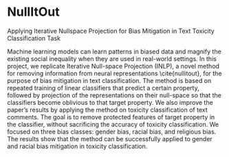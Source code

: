 # NullItOut
Applying Iterative Nullspace Projection for Bias Mitigation in Text Toxicity Classification Task

Machine learning models can learn patterns in biased data and magnify the existing social inequality when they are used in real-world settings. In this project, we replicate Iterative Null-space Projection (INLP), a novel method for removing information from neural representations \cite{nullitout}, for the purpose of bias mitigation in text classification. The method is based on repeated training of linear classifiers that predict a certain property, followed by projection of the representations on their null-space so that the classifiers become oblivious to that target property. We also improve the paper’s results by applying the method on toxicity classification of text comments. The goal is to remove protected features of target property in the classifier, without sacrificing the accuracy of toxicity classification. We focused on three bias classes: gender bias, racial bias, and religious bias. The results show that the method can be successfully applied to gender and racial bias mitigation in toxicity classification.
